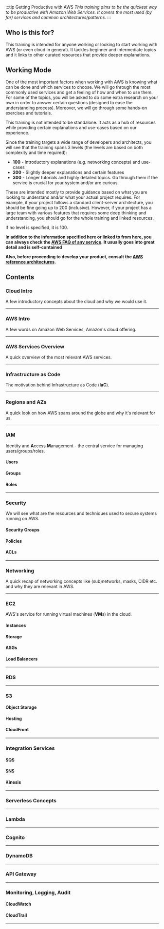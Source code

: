 :::tip Getting Productive with AWS
_This training aims to be the quickest way to be productive with Amazon Web Services. It covers the most used (by far) services and common architectures/patterns._
:::

## Who is this for?

This training is intended for anyone working or looking to start working with AWS (or even cloud in general). It tackles beginner and intermediate topics and it links to other curated resources that provide deeper explanations.

## Working Mode

One of the most important factors when working with AWS is knowing what can be done and which services to choose. We will go through the most commonly used services and get a feeling of how and when to use them. For some of the topics, you will be asked to do some extra research on your own in order to answer certain questions (designed to ease the understanding process). Moreover, we will go through some hands-on exercises and tutorials.

This training is not intended to be standalone. It acts as a hub of resources while providing certain explanations and use-cases based on our experience.

Since the training targets a wide range of developers and architects, you will see that the training spans 3 levels (the levels are based on both complexity and time required):

- **100** - Introductory explanations (e.g. networking concepts) and use-cases
- **200** - Slightly deeper explanations and certain features
- **300** - Longer tutorials and highly detailed topics. Go through them if the service is crucial for your system and/or are curious.

These are intended mostly to provide guidance based on what you are looking to understand and/or what your actual project requires. For example, if your project follows a standard client-server architecture, you should be fine going up to 200 (inclusive). However, if your project has a large team with various features that requires some deep thinking and understanding, you should go for the whole training and linked resources.

If no level is specified, it is 100.

**In addition to the information specified here or linked to from here, you can always check the [AWS FAQ of any service](https://aws.amazon.com/faqs/). It usually goes into great detail and is self-contained**

**Also, before proceeding to develop your product, consult the [AWS reference architectures](https://aws.amazon.com/architecture/?solutions-all.sort-by=item.additionalFields.sortDate&solutions-all.sort-order=desc&whitepapers-main.sort-by=item.additionalFields.sortDate&whitepapers-main.sort-order=desc&reference-architecture.sort-by=item.additionalFields.sortDate&reference-architecture.sort-order=desc).**

## Contents

### Cloud Intro

A few introductory concepts about the cloud and why we would use it.

---

### AWS Intro

A few words on Amazon Web Services, Amazon's cloud offering.

---

### AWS Services Overview

A quick overview of the most relevant AWS services.

---

### Infrastructure as Code

The motivation behind Infrastructure as Code (**IaC**).

---

### Regions and AZs

A quick look on how AWS spans around the globe and why it's relevant for us.

---

### IAM

**I**dentity and **A**ccess **M**anagement - the central service for managing users/groups/roles.

#### Users

#### Groups

#### Roles

---

### Security

We will see what are the resources and techniques used to secure systems running on AWS.

#### Security Groups

#### Policies

#### ACLs

---

### Networking

A quick recap of networking concepts like (sub)networks, masks, CIDR etc. and why they are relevant in AWS.

---

### EC2

AWS's service for running virtual machines (**VM**s) in the cloud.

#### Instances

#### Storage

#### ASGs

#### Load Balancers

---

### RDS

---

### S3

#### Object Storage

#### Hosting

#### CloudFront

---

### Integration Services

#### SQS

#### SNS

#### Kinesis

---

### Serverless Concepts

---

### Lambda

---

### Cognito

---

### DynamoDB

---

### API Gateway

---

### Monitoring, Logging, Audit

#### CloudWatch

#### CloudTrail

---
